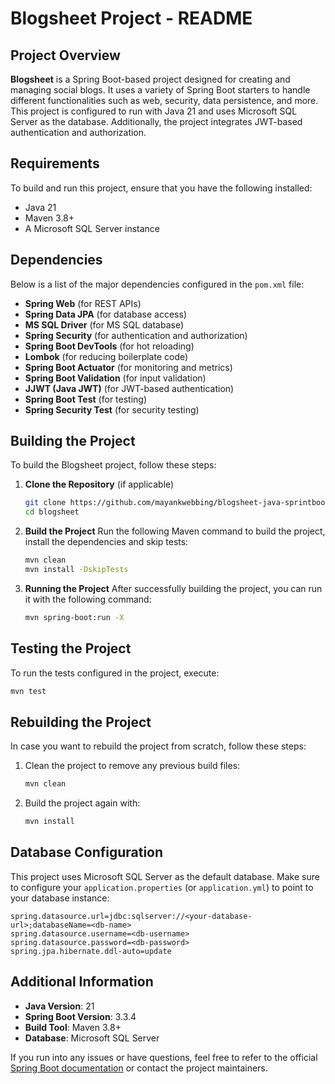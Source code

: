 # Blogsheet Project - README

## Project Overview

**Blogsheet** is a Spring Boot-based project designed for creating and managing social blogs. It uses a variety of Spring Boot starters to handle different functionalities such as web, security, data persistence, and more. This project is configured to run with Java 21 and uses Microsoft SQL Server as the database. Additionally, the project integrates JWT-based authentication and authorization.

## Requirements

To build and run this project, ensure that you have the following installed:

- Java 21
- Maven 3.8+
- A Microsoft SQL Server instance

## Dependencies

Below is a list of the major dependencies configured in the `pom.xml` file:

- **Spring Web** (for REST APIs)
- **Spring Data JPA** (for database access)
- **MS SQL Driver** (for MS SQL database)
- **Spring Security** (for authentication and authorization)
- **Spring Boot DevTools** (for hot reloading)
- **Lombok** (for reducing boilerplate code)
- **Spring Boot Actuator** (for monitoring and metrics)
- **Spring Boot Validation** (for input validation)
- **JJWT (Java JWT)** (for JWT-based authentication)
- **Spring Boot Test** (for testing)
- **Spring Security Test** (for security testing)

## Building the Project

To build the Blogsheet project, follow these steps:

1. **Clone the Repository** (if applicable)

   ```bash
   git clone https://github.com/mayankwebbing/blogsheet-java-sprintboot.git
   cd blogsheet
   ```

2. **Build the Project**
   Run the following Maven command to build the project, install the dependencies and skip tests:

   ```bash
   mvn clean
   mvn install -DskipTests
   ```

3. **Running the Project**
   After successfully building the project, you can run it with the following command:
   ```bash
   mvn spring-boot:run -X
   ```

## Testing the Project

To run the tests configured in the project, execute:

```bash
mvn test
```

## Rebuilding the Project

In case you want to rebuild the project from scratch, follow these steps:

1. Clean the project to remove any previous build files:

   ```bash
   mvn clean
   ```

2. Build the project again with:
   ```bash
   mvn install
   ```

## Database Configuration

This project uses Microsoft SQL Server as the default database. Make sure to configure your `application.properties` (or `application.yml`) to point to your database instance:

```properties
spring.datasource.url=jdbc:sqlserver://<your-database-url>;databaseName=<db-name>
spring.datasource.username=<db-username>
spring.datasource.password=<db-password>
spring.jpa.hibernate.ddl-auto=update
```

## Additional Information

- **Java Version**: 21
- **Spring Boot Version**: 3.3.4
- **Build Tool**: Maven 3.8+
- **Database**: Microsoft SQL Server

If you run into any issues or have questions, feel free to refer to the official [Spring Boot documentation](https://spring.io/projects/spring-boot) or contact the project maintainers.
